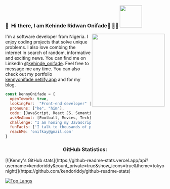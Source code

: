 ### 👋 &nbsp;Hi there, I am Kehinde Ridwan Onifade👋 🙇‍♂️  <img src="https://media.giphy.com/media/26Fxy3Iz1ari8oytO/giphy.gif" width="70">
<img align='right' src="https://media.giphy.com/media/dWxO36Jzd6bTSt5dIY/giphy.gif" width="230">

I'm a software developer from Nigeria. I enjoy coding projects that solve unique problems. I also love combing the internet in search of random, informative and exciting news. You can find me on LinkedIn [@kehinde_onifade](https://www.linkedin.com/in/kehindeonifade/). Feel free to message me any time. You can also check out my portfolio [kennyonifade.netlify.app](https://kennyonifade.netlify.app/) and  for my blog.

```javascript
const kennyOnifade = {
  openTowork: true,
  lookingFor:  "Front-end developer" || "Full-stack web developer",
  pronouns: ["he", "him"],
  code: [JavaScript, React JS, Semantic UI, Bootstrap, Tailwind CSS],
  askMeAbout: [Football, Movies, Tech],
  challenge: "I am honing my Javascript and React skills and picking up Ruby and Ruby on Rails",
  funFacts: ['I talk to thousands of people at a time'],
  reachMe: 'onifkay@gmail.com'
}
```

<h3 align="center">GitHub Statistics:</h3>
[![Kenny's GitHub stats](https://github-readme-stats.vercel.app/api?username=kendoriddy&count_private=true&show_icons=true&theme=tokyonight)](https://github.com/kendoriddy/github-readme-stats)

[![Top Langs](https://github-readme-stats.vercel.app/api/top-langs/?username=kendoriddy)](https://github.com/kendoriddy/github-readme-stats)



<!---
kendoriddy/kendoriddy is a ✨ special ✨ repository because its `README.md` (this file) appears on your GitHub profile.
You can click the Preview link to take a look at your changes.
--->

